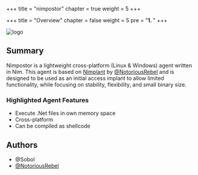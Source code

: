 +++
title = "nimpostor"
chapter = true
weight = 5
+++

+++
title = "Overview"
chapter = false
weight = 5
pre = "<b>1. </b>"
+++

![logo](/agents/nimpostor/nimpostor.svg?width=200px)

## Summary

Nimpostor is a lightweight cross-platform (Linux & Windows) agent written in Nim. This agent is based on [Nimplant](https://github.com/MythicAgents/Nimplant) by [@NotoriousRebel](https://twitter.com/NotoriousRebel1) and is designed to be used as an initial access implant to allow limited functionality, while focusing on stability, flexibility, and small binary size.

### Highlighted Agent Features
- Execute .Net files in own memory space
- Cross-platform
- Can be compiled as shellcode
  
## Authors
- @Sobol
- [@NotoriousRebel](https://twitter.com/NotoriousRebel1)

